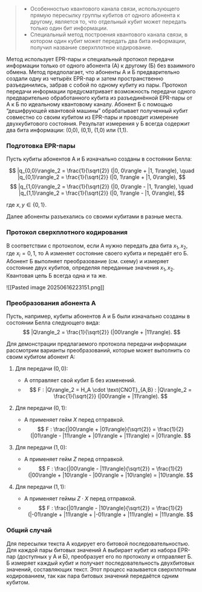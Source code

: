 
> - Особенностью квантового канала связи, использующего прямую пересылку группы кубитов от одного абонента к другому, является то, что отдельный кубит может передать только один бит информации.
> - Специальный метод построения квантового канала связи, в котором один кубит может передать два бита информации, получил название сверхплотное кодирование.

Метод использует EPR-пары и специальный протокол передачи информации только от одного абонента (А) к другому (Б) без взаимного обмена. Метод предполагает, что абоненты А и Б предварительно создали одну из четырёх EPR-пар и затем пространственно разъединились, забрав с собой по одному кубиту из пары. Протокол передачи информации предусматривает возможность передачи одного предварительно обработанного кубита из разъединённой EPR-пары от А к Б по идеальному квантовому каналу. Абонент Б с помощью “дешифрующей квантовой машины” обрабатывает полученный кубит совместно со своим кубитом из EPR-пары и проводит измерение двухкубитового состояния. Результат измерения у Б всегда содержит два бита информации: (0,0), (0,1), (1,0) или (1,1).

### Подготовка EPR-пары

Пусть кубиты абонентов А и Б изначально созданы в состоянии Белла:

$$ |q_{0,0}\rangle_2 = \frac{1}{\sqrt{2}} (|0, 0\rangle + |1, 1\rangle), \quad |q_{0,1}\rangle_2 = \frac{1}{\sqrt{2}} (|0, 1\rangle + |1, 0\rangle), $$
$$ |q_{1,0}\rangle_2 = \frac{1}{\sqrt{2}} (|0, 0\rangle - |1, 1\rangle), \quad |q_{1,1}\rangle_2 = \frac{1}{\sqrt{2}} (|0, 1\rangle - |1, 0\rangle), $$

где $x, y \in \{0, 1\}$.

Далее абоненты разъехались со своими кубитами в разные места.

### Протокол сверхплотного кодирования

В соответствии с протоколом, если А нужно передать два бита $x_1, x_2$, где $x_i = 0, 1$, то А изменяет состояние своего кубита и передаёт его Б. Абонент Б выполняет преобразование (см. схему) и измеряет состояние двух кубитов, определяя переданные значения $x_1, x_2$. Квантовая цепь Б всегда одна и та же.

![[Pasted image 20250616223151.png]]
### Преобразования абонента А

Пусть, например, кубиты абонентов А и Б были изначально созданы в состоянии Белла следующего вида:
$$  |Q\rangle_2 = \frac{1}{\sqrt{2}} (|00\rangle + |11\rangle). $$

Для демонстрации предлагаемого протокола передачи информации рассмотрим варианты преобразований, которые может выполнить со своим кубитом абонент А:

1. Для передачи $(0,0)$:
   - А отправляет свой кубит Б без изменений.
   - $$ F : |Q\rangle_2 = H_A \cdot \text{CNOT}_{A,B} : |Q\rangle_2 = \frac{1}{\sqrt{2}} (|00\rangle + |11\rangle). $$

1. Для передачи $(0,1)$:
   - А применяет гейм $X$ перед отправкой.
   - $$ F : \frac{|00\rangle + |01\rangle}{\sqrt{2}} = \frac{1}{2} (|01\rangle - |11\rangle + |01\rangle + |11\rangle) = |01\rangle. $$

1. Для передачи $(1,0)$:
   - А применяет гейм $Z$ перед отправкой.
   - $$ F : \frac{|00\rangle - |11\rangle}{\sqrt{2}} = \frac{1}{2} (|00\rangle + |10\rangle - |00\rangle + |10\rangle) = |10\rangle. $$

1. Для передачи $(1,1)$:
   - А применяет геймы $Z \cdot X$ перед отправкой.
   - $$ F : \frac{|01\rangle - |10\rangle}{\sqrt{2}} = \frac{1}{2} (|-01\rangle + |11\rangle + |-01\rangle + |11\rangle) = |11\rangle. $$

### Общий случай

Для пересылки текста А кодирует его битовой последовательностью. Для каждой пары битовых значений А выбирает кубит из набора EPR-пар (доступных у А и Б), преобразует его по протоколу и отправляет Б. Б измеряет каждый кубит и получает последовательность двухбитовых значений, составляющих текст. Этот процесс называется сверхплотным кодированием, так как пара битовых значений передаётся одним кубитом.
